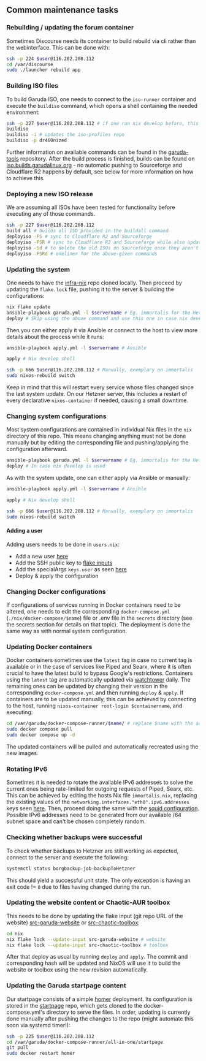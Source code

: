 ## Common maintenance tasks

### Rebuilding / updating the forum container

Sometimes Discourse needs its container to build rebuild via cli rather than the webinterface. This can be done with:

```sh
ssh -p 224 $user@116.202.208.112
cd /var/discourse
sudo ./launcher rebuild app
```

### Building ISO files

To build Garuda ISO, one needs to connect to the `iso-runner` container and execute the `buildiso` command, which opens a shell containing the needed environment:

```sh
ssh -p 227 $user@116.202.208.112 # if one ran nix develop before, this can be skipped
buildiso
buildiso -i # updates the iso-profiles repo
buildiso -p dr460nized
```

Further information on available commands can be found in the [garuda-tools](https://gitlab.com/garuda-linux/tools/garuda-tools) repository.
After the build process is finished, builds can be found on [iso.builds.garudalinux.org](https://iso.builds.garudalinux.org/iso/garuda/) - no automatic pushing to Sourceforge and Cloudflare R2 happens by default, see below for more information on how to achieve this.

### Deploying a new ISO release

We are assuming all ISOs have been tested for functionality before executing any of those commands.

```sh
ssh -p 227 $user@116.202.208.112
build all # builds all ISO provided in the buildall command
deployiso -FS # sync to Cloudflare R2 and Sourceforge
deployiso -FSR # sync to Cloudflare R2 and Sourceforge while also updating the latest (stable, non-nightly) release
deployiso -Sd # to delete the old ISOs on Sourceforge once they aren't needed anymore
deployiso -FSRd # oneliner for the above-given commands
```

### Updating the system

One needs to have the [infra-nix](https://gitlab.com/garuda-linux/infra-nix) repo cloned locally. Then proceed by updating the `flake.lock` file, pushing it to the server & building the configurations:

```sh
nix flake update
ansible-playbook garuda.yml -l $servername # Eg. immortalis for the Hetzner host
deploy # Skip using the above command and use this one in case nix develop was used
```

Then you can either apply it via Ansible or connect to the host to view more details about the process while it runs:

```sh
ansible-playbook apply.yml -l $servername # Ansible

apply # Nix develop shell

ssh -p 666 $user@116.202.208.112 # Manually, exemplary on immortalis
sudo nixos-rebuild switch
```

Keep in mind that this will restart every service whose files changed since the last system update. On our Hetzner server, this includes a restart of every declarative `nixos-container` if needed, causing a small downtime.

### Changing system configurations

Most system configurations are contained in individual Nix files in the `nix` directory of this repo. This means changing anything must not be done manually but by editing the corresponding file and pushing/applying the configuration afterward.

```sh
ansible-playbook garuda.yml -l $servername # Eg. immortalis for the Hetzner host
deploy # In case nix develop is used
```

As with the system update, one can either apply via Ansible or manually:

```sh
ansible-playbook apply.yml -l $servername # Ansible

apply # Nix develop shell

ssh -p 666 $user@116.202.208.112 # Manually, exemplary on immortalis
sudo nixos-rebuild switch
```

#### Adding a user

Adding users needs to be done in `users.nix`:

- Add a new user [here](https://gitlab.com/garuda-linux/infra-nix/-/blob/main/nixos/modules/users.nix?ref_type=heads#L14)
- Add the SSH public key to [flake inputs](https://gitlab.com/garuda-linux/infra-nix/-/blob/main/flake.nix?ref_type=heads#L43)
- Add the specialArgs `keys.user` as seen [here](https://gitlab.com/garuda-linux/infra-nix/-/blob/main/nixos/flake-module.nix?ref_type=heads#L38)
- Deploy & apply the configuration

### Changing Docker configurations

If configurations of services running in Docker containers need to be altered, one needs to edit the corresponding `docker-compose.yml` (`./nix/docker-compose/$name`) file or .env file in the `secrets` directory (see the secrets section for details on that topic). The deployment is done the same way as with normal system configuration.

### Updating Docker containers

Docker containers sometimes use the `latest` tag in case no current tag is available or in the case of services like Piped and Searx, where it is often crucial to have the latest build to bypass Google's restrictions. Containers using the `latest` tag are automatically updated via [watchtower](https://containrrr.dev/watchtower/) daily. The remaining ones can be updated by changing their version in the corresponding `docker-compose.yml` and then running `deploy` & `apply`. If containers are to be updated manually, this can be achieved by connecting to the host, running `nixos-container root-login $containername`, and executing:

```sh
cd /var/garuda/docker-compose-runner/$name/ # replace $name with the actual docker-compose.yml or autocomplete via tab
sudo docker compose pull
sudo docker compose up -d
```

The updated containers will be pulled and automatically recreated using the new images.

### Rotating IPv6

Sometimes it is needed to rotate the available IPv6 addresses to solve the current ones being rate-limited for outgoing requests of Piped, Searx, etc. This can be achieved by editing the hosts Nix file `immortalis.nix`, replacing the existing values of the `networking.interfaces."eth0".ipv6.addresses` keys seen [here](https://gitlab.com/garuda-linux/infra-nix/-/blob/main/nixos/hosts/immortalis.nix?ref_type=heads#L30). Then, proceed doing the same with the [squid configuration](https://gitlab.com/garuda-linux/infra-nix/-/blob/main/nixos/hosts/immortalis.nix?ref_type=heads#L219). Possible IPv6 addresses need to be generated from our available /64 subnet space and can't be chosen completely random.

### Checking whether backups were successful

To check whether backups to Hetzner are still working as expected, connect to the server and execute the following:

```sh
systemctl status borgbackup-job-backupToHetzner
```

This should yield a successful unit state. The only exception is having an exit code != `0` due to files having changed during the run.

### Updating the website content or Chaotic-AUR toolbox

This needs to be done by updating the flake input (git repo URL of the website) [src-garuda-website](https://gitlab.com/garuda-linux/infra-nix/-/blob/main/nix/flake.nix?ref_type=heads#L60) or [src-chaotic-toolbox](https://gitlab.com/garuda-linux/infra-nix/-/blob/main/nix/flake.nix?ref_type=heads#L44):

```sh
cd nix
nix flake lock --update-input src-garuda-website # website
nix flake lock --update-input src-chaotic-toolbox # toolbox
```

After that deploy as usual by running `deploy` and `apply`. The commit and corresponding hash will be updated and NixOS will use it to build the website or toolbox using the new revision automatically.

### Updating the Garuda startpage content

Our startpage consists of a simple [homer](https://github.com/bastienwirtz/homer) deployment. Its configuration is stored in the [startpage](https://gitlab.com/garuda-linux/website/startpage) repo, which gets cloned to the docker-compose.yml's directory to serve the files. In order, updating is currently done manually after pushing the changes to the repo (might automate this soon via systemd timer!):

```sh
ssh -p 225 $user@116.202.208.112
cd /var/garuda/docker-compose-runner/all-in-one/startpage
git pull
sudo docker restart homer
```
